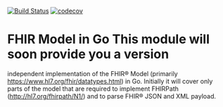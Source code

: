 [![Build Status](https://travis-ci.com/volsch/gohimodel.svg?branch=master)](https://travis-ci.com/volsch/gohimodel) [![codecov](https://codecov.io/gh/volsch/gohimodel/branch/master/graph/badge.svg)](https://codecov.io/gh/volsch/gohimodel)
# FHIR Model in Go This module will soon provide you a version
independent implementation of the FHIR® Model (primarily
https://www.hl7.org/fhir/datatypes.html) in Go. Initially it will cover
only parts of the model that are required to implement FHIRPath
(http://hl7.org/fhirpath/N1/) and to parse FHIR® JSON and XML payload.

